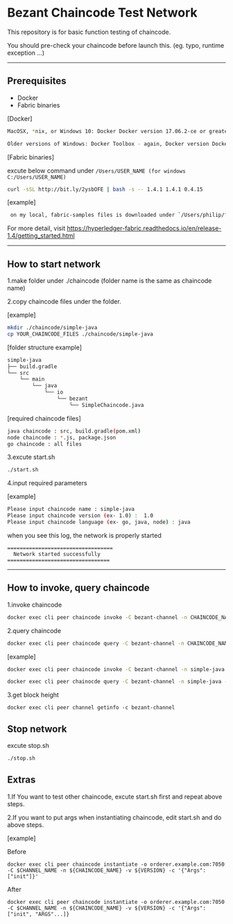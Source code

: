 # Bezant Chaincode Test Network
This repository is for basic function testing of chaincode.

You should pre-check your chaincode before launch this. (eg. typo, runtime exception ...)

* * *

## Prerequisites
- Docker
- Fabric binaries

[Docker]
```bash
MacOSX, *nix, or Windows 10: Docker Docker version 17.06.2-ce or greater is required.

Older versions of Windows: Docker Toolbox - again, Docker version Docker 17.06.2-ce or greater is required.
```

[Fabric binaries]

excute below command under `/Users/USER_NAME (for windows C:/Users/USER_NAME)`
```bash
curl -sSL http://bit.ly/2ysbOFE | bash -s -- 1.4.1 1.4.1 0.4.15
```

[example]
```bash
 on my local, fabric-samples files is downloaded under `/Users/philip/fabric-samples`
```

For more detail, visit https://hyperledger-fabric.readthedocs.io/en/release-1.4/getting_started.html


* * *

## How to start network

1.make folder under ./chaincode (folder name is the same as chaincode name)

2.copy chaincode files under the folder.

[example]

```bash
mkdir ./chaincode/simple-java
cp YOUR_CHAINCODE_FILES ./chaincode/simple-java

```

[folder structure example]
```bash
simple-java
├── build.gradle
└── src
    └── main
        └── java
            └── io
                └── bezant
                    └── SimpleChaincode.java
```

[required chaincode files]

```bash
java chaincode : src, build.gradle(pom.xml)
node chaincode : *.js, package.json
go chaincode : all files
```

3.excute start.sh

```bash
./start.sh
```

4.input required parameters

[example]
```bash
Please input chaincode name : simple-java
Please input chaincode version (ex- 1.0) :  1.0
Please input chaincode language (ex- go, java, node) : java
```
when you see this log, the network is properly started
```
==================================
  Network started successfully
=================================
```

* * *

## How to invoke, query chaincode


1.invoke chaincode

```bash
docker exec cli peer chaincode invoke -C bezant-channel -n CHAINCODE_NAME -c '{"Args":["FUNCTION_NAME","REQUIRED_ARG"...]}'
```

2.query chaincode

```bash
docker exec cli peer chaincode query -C bezant-channel -n CHAINCODE_NAME -c '{"Args":["FUNCTION_NAME","REQUIRED_ARG"...]}'
```

[example]
```bash
docker exec cli peer chaincode invoke -C bezant-channel -n simple-java -c '{"Args":["put", "a", "10"]}'

docker exec cli peer chainocde query -C bezant-channel -n simple-java -c '{"Args":["get","a"]}'
```


3.get block height

```
docker exec cli peer channel getinfo -c bezant-channel
```


## Stop network

excute stop.sh

```bash
./stop.sh
```

## Extras
1.If You want to test other chaincode, excute start.sh first and repeat above steps.

2.If you want to put args when instantiating chaincode, edit start.sh and do above steps.

[example]

Before
```
docker exec cli peer chaincode instantiate -o orderer.example.com:7050 -C $CHANNEL_NAME -n ${CHAINCODE_NAME} -v ${VERSION} -c '{"Args":["init"]}'
```
After
```
docker exec cli peer chaincode instantiate -o orderer.example.com:7050 -C $CHANNEL_NAME -n ${CHAINCODE_NAME} -v ${VERSION} -c '{"Args":["init", "ARGS"...]}
```








